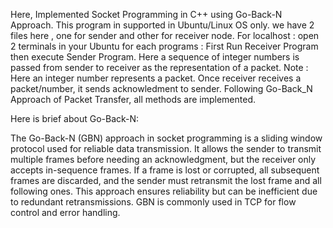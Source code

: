 Here, Implemented Socket Programming in C++ using Go-Back-N Approach.
This program in supported in Ubuntu/Linux OS only.
we have 2 files here , one for sender and other for receiver node.
For localhost :
open 2 terminals in your Ubuntu for each programs :
First Run Receiver Program then execute Sender Program.
Here a sequence of integer numbers is passed from sender to receiver as the representation of a packet.
Note : Here an integer number represents a packet.
Once receiver receives a packet/number, it sends acknowledment to sender.
Following Go-Back_N Approach of Packet Transfer, all methods are implemented.

Here is brief about Go-Back-N:

The Go-Back-N (GBN) approach in socket programming is a sliding window protocol used for 
reliable data transmission. It allows the sender to transmit multiple frames before needing 
an acknowledgment, but the receiver only accepts in-sequence frames. 
If a frame is lost or corrupted, all subsequent frames are discarded, and the sender must retransmit
the lost frame and all following ones. 
This approach ensures reliability but can be inefficient due to redundant retransmissions.
GBN is commonly used in TCP for flow control and error handling.
